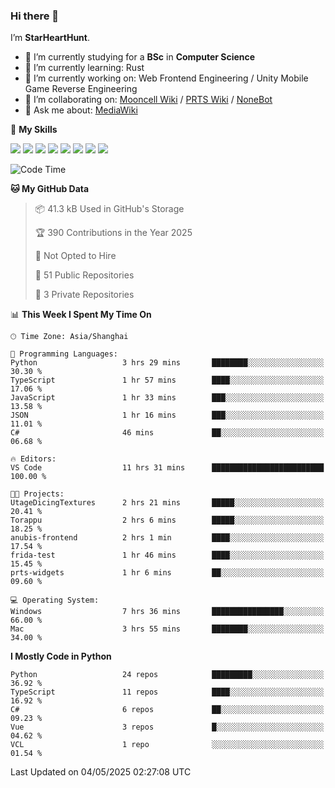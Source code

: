 ### Hi there 👋

I’m **StarHeartHunt**.

- 🏫 I’m currently studying for a **BSc** in **Computer Science**
- 🌱 I’m currently learning: Rust
- 🔭 I’m currently working on: Web Frontend Engineering / Unity Mobile Game Reverse Engineering
- 👯 I’m collaborating on: [Mooncell Wiki](https://fgo.wiki/) / [PRTS Wiki](http://prts.wiki/) / [NoneBot](https://github.com/nonebot)
- 💬 Ask me about: [MediaWiki](https://www.mediawiki.org)

🌟 **My Skills**

![](https://img.shields.io/badge/-Python-3e74a2?style=flat-square&logo=Python&logoColor=fff)
![](https://img.shields.io/badge/-Node.js-339933?style=flat-square&logo=node.js&logoColor=fff)
![](https://img.shields.io/badge/-Vue-4fc08d?style=flat-square&logo=vue.js&logoColor=fff)
![](https://img.shields.io/badge/-React-2d98ce?style=flat-square&logo=React&logoColor=fff)
![](https://img.shields.io/badge/-TypeScript-3178C6?style=flat-square&logo=TypeScript&logoColor=fff)
![](https://img.shields.io/badge/-Docker-2496ED?style=flat-square&logo=Docker&logoColor=fff)
![](https://img.shields.io/badge/-Linux-000000?style=flat-square&logo=Linux&logoColor=fff)
![](https://img.shields.io/badge/-Dotnet-512bd4?style=flat-square&logo=.net&logoColor=fff)

<!--START_SECTION:waka-->
![Code Time](http://img.shields.io/badge/Code%20Time-1%2C572%20hrs%207%20mins-blue)

**🐱 My GitHub Data** 

> 📦 41.3 kB Used in GitHub's Storage 
 > 
> 🏆 390 Contributions in the Year 2025
 > 
> 🚫 Not Opted to Hire
 > 
> 📜 51 Public Repositories 
 > 
> 🔑 3 Private Repositories 
 > 
📊 **This Week I Spent My Time On** 

```text
🕑︎ Time Zone: Asia/Shanghai

💬 Programming Languages: 
Python                   3 hrs 29 mins       ████████░░░░░░░░░░░░░░░░░   30.30 % 
TypeScript               1 hr 57 mins        ████░░░░░░░░░░░░░░░░░░░░░   17.06 % 
JavaScript               1 hr 33 mins        ███░░░░░░░░░░░░░░░░░░░░░░   13.58 % 
JSON                     1 hr 16 mins        ███░░░░░░░░░░░░░░░░░░░░░░   11.01 % 
C#                       46 mins             ██░░░░░░░░░░░░░░░░░░░░░░░   06.68 % 

🔥 Editors: 
VS Code                  11 hrs 31 mins      █████████████████████████   100.00 % 

🐱‍💻 Projects: 
UtageDicingTextures      2 hrs 21 mins       █████░░░░░░░░░░░░░░░░░░░░   20.41 % 
Torappu                  2 hrs 6 mins        █████░░░░░░░░░░░░░░░░░░░░   18.25 % 
anubis-frontend          2 hrs 1 min         ████░░░░░░░░░░░░░░░░░░░░░   17.54 % 
frida-test               1 hr 46 mins        ████░░░░░░░░░░░░░░░░░░░░░   15.45 % 
prts-widgets             1 hr 6 mins         ██░░░░░░░░░░░░░░░░░░░░░░░   09.60 % 

💻 Operating System: 
Windows                  7 hrs 36 mins       ████████████████░░░░░░░░░   66.00 % 
Mac                      3 hrs 55 mins       ████████░░░░░░░░░░░░░░░░░   34.00 % 
```

**I Mostly Code in Python** 

```text
Python                   24 repos            █████████░░░░░░░░░░░░░░░░   36.92 % 
TypeScript               11 repos            ████░░░░░░░░░░░░░░░░░░░░░   16.92 % 
C#                       6 repos             ██░░░░░░░░░░░░░░░░░░░░░░░   09.23 % 
Vue                      3 repos             █░░░░░░░░░░░░░░░░░░░░░░░░   04.62 % 
VCL                      1 repo              ░░░░░░░░░░░░░░░░░░░░░░░░░   01.54 % 
```




 Last Updated on 04/05/2025 02:27:08 UTC
<!--END_SECTION:waka-->
